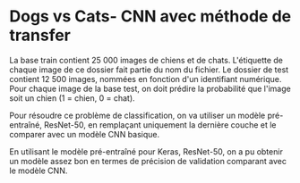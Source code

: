 # Dogs vs Cats-  CNN  avec méthode de transfer
La base train contient 25 000 images de chiens et de chats. L'étiquette de chaque image de ce dossier fait partie du nom du fichier. Le dossier de test contient 12 500 images, nommées en fonction d'un identifiant numérique. Pour chaque image de la base test, on doit prédire la probabilité que l'image soit un chien (1 = chien, 0 = chat).

Pour résoudre ce problème de classification, on va utiliser un modèle pré-entraîné, ResNet-50, en remplaçant uniquement la dernière couche et le comparer avec un modèle CNN basique.

En utilisant le modèle pré-entraîné pour Keras, ResNet-50, on a pu obtenir un modèle assez bon en termes de précision de validation comparant avec le modèle CNN.

